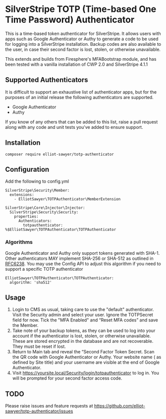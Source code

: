 # SilverStripe TOTP (Time-based One Time Password) Authenticator

This is a time-based token authenticator for SilverStripe. It allows users with apps such as Google Authenticator or Authy to generate a code to be used for logging into a SilverStripe installation. Backup codes are also available to the user, in case their second factor is lost, stolen, or otherwise unavailable.

This extends and builds from Firesphere's MFABootstrap module, and has been tested with a vanilla installation of CWP 2.0 and SilverStripe 4.1.1

## Supported Authenticators
It is difficult to support an exhaustive list of authenticator apps, but for the purposes of an initial release the following authenticators are supported.

* Google Authenticator
* Authy

If you know of any others that can be added to this list, raise a pull request along with any code and unit tests you've added to ensure support.

## Installation
`composer require elliot-sawyer/totp-authenticator`

## Configuration

Add the following to config.yml

```
SilverStripe\Security\Member:
  extensions:
    - ElliotSawyer\TOTPAuthenticator\MemberExtension

SilverStripe\Core\Injector\Injector:
  SilverStripe\Security\Security:
    properties:
      Authenticators:
        totpauthenticator: %$ElliotSawyer\TOTPAuthenticator\TOTPAuthenticator

```

### Algorithms
Google Authenticator and Authy only support tokens generated with SHA-1. Other authenticators MAY implement SHA-256 or SHA-512 as outlined in [RFC6238](https://tools.ietf.org/html/rfc6238). You may use the Config API to adjust this algorithm if you need to support a specific TOTP authenticator

```
ElliotSawyer\TOTPAuthenticator\TOTPAuthenticator:
  algorithm: 'sha512'
```

## Usage

1. Login to CMS as usual, taking care to use the "default" authenticator. Visit the Security admin and select your user. Ignore the TOTPSecret field for now. Tick the "MFA Enabled" and “Reset MFA codes” and save the Member.
2. Take note of your backup tokens, as they can be used to log into your account if the authenticator is lost, stolen, or otherwise unavailable. These are stored encrypted in the database and are not recoverable. They must be reset if lost.
3. Return to Main tab and reveal the “Second Factor Token Secret. Scan the QR code with Google Authenticator or Authy. Your website name ( as defined by Site title) and your username are visible at the end of Google Authenticator.
4. Visit https://yoursite.local/Security/login/totpauthenticator to log in. You will be prompted for your second factor access code. 


## TODO
Please raise issues and feature requests at https://github.com/elliot-sawyer/totp-authenticator/issues
